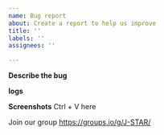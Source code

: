 ```yaml
---
name: Bug report
about: Create a report to help us improve
title: ''
labels: ''
assignees: ''

---
```


**Describe the bug**
 
**logs**
  
**Screenshots**
Ctrl + V here
 
Join our group https://groups.io/g/J-STAR/
